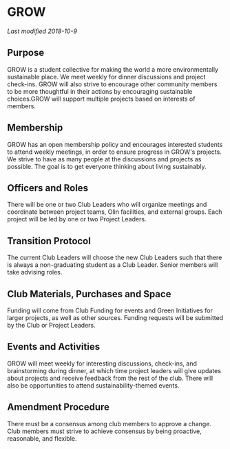 # GROW
*Last modified 2018-10-9*

## Purpose
GROW is a student collective for making the world a more environmentally sustainable place. We meet weekly for dinner discussions and project check-ins. GROW will also strive to encourage other community members to be more thoughtful in their actions by encouraging sustainable choices.GROW will support multiple projects based on interests of members.

## Membership
GROW has an open membership policy and encourages interested students to attend weekly meetings, in order to ensure progress in GROW's projects. We strive to have as many people at the discussions and projects as possible. The goal is to get everyone thinking about living sustainably.

## Officers and Roles
There will be one or two Club Leaders who will organize meetings and coordinate between project teams, Olin facilities, and external groups. Each project will be led by one or two Project Leaders.

## Transition Protocol
The current Club Leaders will choose the new Club Leaders such that there is always a non-graduating student as a Club Leader. Senior members will take advising roles.

## Club Materials, Purchases and Space
Funding will come from Club Funding for events and Green Initiatives for larger projects, as well as other sources. Funding requests will be submitted by the Club or Project Leaders.

## Events and Activities
GROW will meet weekly for interesting discussions, check-ins, and brainstorming during dinner, at which time project leaders will give updates about projects and receive feedback from the rest of the club. There will also be opportunities to attend sustainability-themed events.

## Amendment Procedure
There must be a consensus among club members to approve a change. Club members must strive to achieve consensus by being proactive, reasonable, and flexible.
